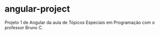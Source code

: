 # angular-project
 Projeto 1 de Angular da aula de Tópicos Especiais em Programação com o professor Bruno C.
